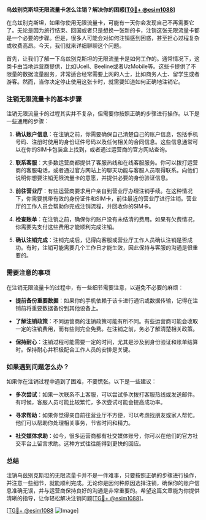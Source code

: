 **乌兹别克斯坦无限流量卡怎么注销？解决你的困惑[[TG💪+ @esim1088](https://t.me/s/esim1088)]**

在乌兹别克斯坦，如果你使用无限流量卡，可能有一天你会发现自己不再需要它了。无论是因为旅行结束、回国或者只是想换一张新的卡，注销这张无限流量卡都是一个必要的步骤。但是，很多人可能会对如何注销感到困惑，甚至担心过程复杂或收费高昂。今天，我们就来详细聊聊这个问题。

首先，让我们了解一下乌兹别克斯坦的无限流量卡是如何工作的。通常情况下，这类卡由当地运营商提供，比如Ucell、Beeline或者UzMobile等。这些卡提供了不限量的数据流量服务，非常适合经常需要上网的人士，比如商务人士、留学生或者游客。然而，当你决定停止使用这张卡时，就需要知道如何正确地注销它。

### 注销无限流量卡的基本步骤

注销无限流量卡的过程其实并不复杂，但需要你按照正确的步骤进行操作。以下是一些通用的步骤：

1. **确认账户信息**：在注销之前，你需要确保自己清楚自己的账户信息，包括手机号码、注册时使用的身份证件号码以及任何相关的合同信息。这些信息通常可以在你的SIM卡包装盒上找到，或者通过运营商的官方网站查询。

2. **联系客服**：大多数运营商都提供了客服热线和在线客服服务。你可以拨打运营商的客服电话，或者通过官方网站上的聊天功能与客服人员取得联系。向他们说明你想要注销无限流量卡的意愿，并提供必要的身份验证信息。

3. **前往营业厅**：有些运营商要求用户亲自到营业厅办理注销手续。在这种情况下，你需要携带有效的身份证件和SIM卡，前往最近的营业厅进行注销。营业厅的工作人员会帮助你完成注销流程，并回收你的SIM卡。

4. **检查账单**：在注销之前，确保你的账户没有未结清的费用。如果有欠费情况，你需要先支付这些费用才能顺利完成注销。

5. **确认注销完成**：注销完成后，记得向客服或营业厅工作人员确认注销是否成功。有时，注销可能需要几个工作日才能生效，因此保持与客服的沟通是很重要的。

### 需要注意的事项

在注销无限流量卡的过程中，有一些细节需要注意，以避免不必要的麻烦：

- **提前备份重要数据**：如果你的手机依赖于该卡进行通讯或数据传输，记得在注销前将重要数据备份到其他设备上。
  
- **了解注销政策**：不同运营商的注销政策可能有所不同。有些运营商可能会收取一定的注销费用，而有些则完全免费。在注销之前，务必了解清楚相关政策。

- **保持耐心**：注销过程可能需要一定的时间，尤其是涉及到身份验证和账单结算时。保持耐心并积极配合工作人员的安排是关键。

### 如果遇到问题怎么办？

如果你在注销过程中遇到了困难，不要慌张。以下是一些建议：

- **多次尝试**：如果一次联系不上客服，可以尝试多次拨打客服热线或发送邮件。有时候，客服人员可能比较繁忙，多次尝试可能会提高成功率。

- **寻求帮助**：如果你觉得亲自前往营业厅不方便，可以考虑找朋友或家人帮忙。他们可以帮助你处理相关事务，节省时间和精力。

- **社交媒体求助**：如今，很多运营商都有社交媒体账号，你可以在他们的官方社交平台上留言求助。这种方式往往能得到更快的回应。

### 总结

注销乌兹别克斯坦的无限流量卡并不是一件难事，只要按照正确的步骤进行操作，并注意一些细节，就能顺利完成。无论你是因何种原因选择注销，确保你的账户信息准确无误，并与运营商保持良好的沟通是非常重要的。希望这篇文章能为你提供清晰的指导，让你轻松解决注销问题[[TG💪+ @esim1088](https://t.me/s/esim1088)]。

[[TG💪+ @esim1088](https://t.me/s/esim1088) ![Image](https://i.postimg.cc/4NQfJmqS/Snipaste-2025-05-13-00-14-12.png)]